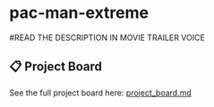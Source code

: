 # pac-man-extreme

#READ THE DESCRIPTION IN MOVIE TRAILER VOICE
## 📋 Project Board
See the full project board here: [project_board.md](project_board.md)
